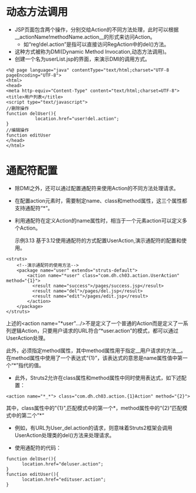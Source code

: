 # 动态方法调用

- JSP页面包含两个操作，分别交给Action的不同方法处理，此时可以根据__actionName!methodName.action__的形式来访问Action。
  - 如“reg!del.action”是指可以直接访问RegAction中的del()方法。
- 这种方式被称为DMI(Dynamic Method Invocation,动态方法调用)。
- 创建一个名为userList.jsp的界面，来演示DMI的调用方式。
```
<%@ page language="java" contentType="text/html;charset="UTF-8 pageEncoding="UTF-8">
<html>
<head>
<meta http-equiv="Content-Type" content="text/html;charset=UTF-8">
<title>用户列表</title>
<script type="text/javascript">
//删除操作
function delUser(){
           location.href="user!del.action";
}
//编辑操作
function editUser
</head>
</html>
```
# 通配符配置

- 除DMI之外，还可以通过配置通配符来使用Action的不同方法处理请求。

- 在配置action元素时，需要制定name、class和method属性，这三个属性都支持通配符“*”。

- 利用通配符在定义Action的name属性时，相当于一个元素action可以定义多个Action。

  示例3.13  基于3.12使用通配符的方式配置UserAction,演示通配符的配置和使用。

```
<struts>
    <!--演示通配符的使用方法-->
    <package name="user" extends="struts-default">
        <action name="*user" class="com.dh.ch03.action.UserAction" method="{1}">
          <result name="success">/pages/success.jsp</result>
          <result name="del">/pages/del.jsp</result>
          <result name="edit">/pages/edit.jsp</result>
        </action>
    </package>
</struts>
```

上述的<action name="*user".../>不是定义了一个普通的Action而是定义了一系列逻辑Action，只要用户请求的URL符合“*user.action”的模式，都可以通过UserAction处理。

此外，必须指定method属性，其中method属性用于指定__用户请求的方法__。在method属性中使用了一个表达式“{1}”，该表达式的意思是name属性值中第一个“*”指代的值。

- 此外，Struts2允许在class属性和method属性中同时使用表达式，如下述配置：
```
<action name="*_*"> class="com.dh.ch03.action.{1}Action" method="{2}">
```

其中，class属性中的"{1}",匹配模式中的第一个*，method属性中的“{2}”匹配模式中的第二个”*“

- 例如，有URL为User_del.action的请求，则意味着Struts2框架会调用UserAction处理类的del()方法来处理请求。

- 使用通配符的代码：
```
function delUser(){
      location.href="deluser.action";
}
function editUser(){
      location.href="edituser.action";
}
```